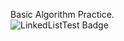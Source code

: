 Basic Algorithm Practice.  
![LinkedListTest Badge](https://img.shields.io/badge/dynamic/json?url=https%3A%2F%2Fraw.githubusercontent.com%2FLearningRiven%2FAlgorithmPractice%2Fci-stats%2Ftest-summary.json&query=%24%5B0%5D.message&label=LinkedListTest&color=%24%5B0%5D.passed%20%3D%3D%20%5B0%5D.total%20%3F%20green%20%3A%20red)
